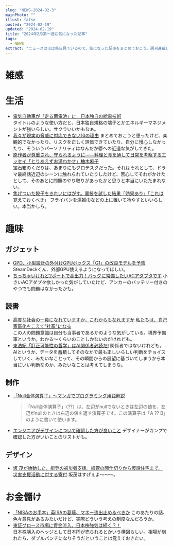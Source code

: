 ```yaml
---
slug: "NEWS-2024-02-3"
mainPhoto: ""
illust: false
posted: "2024-02-19"
updated: "2024-02-19"
title: "2024年2月第一週に気になった記事"
tags:
  - NEWS
extract: "ニュースはほぼ毎日見ているので、気になった記事をまとめておこう。週刊連載したい。"
---
```


# 雑感


# 生活

- [電気自動車が「走る蓄電池」に　日本独自の給電技術](https://www.nikkei.com/article/DGXZQOUC151WE0V10C24A2000000/)  
  タイトルのような使い方だと、日本独自規格の端子とかエネルギーマネジメントが強いらしい。サクラいいかもなぁ。
- [我々が現実の脅威に対応できない10の理由](https://karapaia.com/archives/52329551.html) 
  まとめておこうと思ったけど、楽観的でなかったり、リスクを正しく評価できていたり、自分に慢心しなかったり、そういうパーソナリティはなんだか鬱への近道な気がしてきた。
- [原作者が尊重され、守られるように――料理と食を通して日常を考察するエッセイ「とりあえずお湯わかせ」柚木麻子](https://nhkbook-hiraku.com/n/n8ac7a0c484f6)  
  宝石箱のくだりは、あまりにもグロテスクだった。それはそれとして、ドラマ最終話近辺のシーンに触れられていたりしたけど、苦心してそれがかけたとして、そのあとに問題のやり取りがあったかと思うと本当にいたたまれない。
- [焦げついた餃子をきれいにはがす。裏技を試した結果「効果あり」「これは覚えておくべき」](https://macaro-ni.jp/144512) 
  フライパンを濡雑巾などの上に置いて冷やすといいらしい。本当かしら。


# 趣味

## ガジェット

- [GPD、小型設計の外付けGPUボックス「G1」の改良モデルを予告](https://www.itmedia.co.jp/pcuser/articles/2402/19/news134.html)  
  SteamDeckくん、外部GPU使えるようになってほしい。
- [ちっちゃいけれど2ポートで高出力！バッグに常備したいACアダプタです](https://www.goodspress.jp/news/585379/) 
  小さいACアダプタ欲しかった気がしていたけど、アンカーのバッテリー付きのやつでも問題はなかったかも。

## 読書

- [高度な社会の一員になれていますか。これからもなれますか](https://p-shirokuma.hatenadiary.com/entry/20240219/1708344000) 
  [私たちは、自己家畜化をこえて"社畜"になる](https://p-shirokuma.hatenadiary.com/entry/20240220/1708425859)  
  この人の問題意識は自分も当事者であるかのような気がしている。境界予備軍というか。わかる〜くらいのことしかないのだけれども。
- [東浩紀「訂正可能性の哲学」はAI関係者必読だ!](https://note.com/shi3zblog/n/n94ef396fab36) 
  関係者ではないけれども。AIというか、データを蓄積してそのなかで最も正しいらしい判断をチョイスしていく、みたいなことって、その瞬間からの展望に基づいてしまうから本当にいい判断なのか、みたいなことは考えてしまうな。

## 制作

- [「Null合体演算子」～マンガでプログラミング用語解説](https://codezine.jp/article/detail/18911?p=5)  
  > 「Null合体演算子」（??）は、左辺がnullでないときは左辺の値を、左辺がnullのときは右辺の値を返す演算子です。この演算子は「A ?? B」のように書いて使います。  
- [エンジニアがデザインについて確認した方が良いこと](https://qiita.com/megumu-u/items/f4dc25500f57636ae86a) 
  デザイナーがカンプで確認した方がいいことのリストかも。


## デザイン

- [坂 茂が始動した、能登の被災者支援。紙管の間仕切りから仮設住宅まで。](https://casabrutus.com/categories/architecture/395226)  
  [災害支援活動に対する寄付](https://shigerubanarchitects.com/ja/donation/) 
  坂茂はすげぇよ〜〜〜。

# お金儲け

- [「NISAのお手本」英ISAの葛藤、マネー流出止めるべきか](https://www.nikkei.com/article/DGXZQOUB298KM0Z20C24A1000000/) 
  このあたりの話、色々意見があるみたいだけど、実際どういう考えの制度なんだろうか。
- [東証グロース市場に資金流入、日本株強気は続く？！](http://hiroko.yutaka-shoji.co.jp/2024/02/blog-post_20.html)  
  日本株購入のヘッジとして日本円が売られるとかいう構図らしい。相場が崩れたら、ダブルパンチになりそうだということは覚えておきたい。
